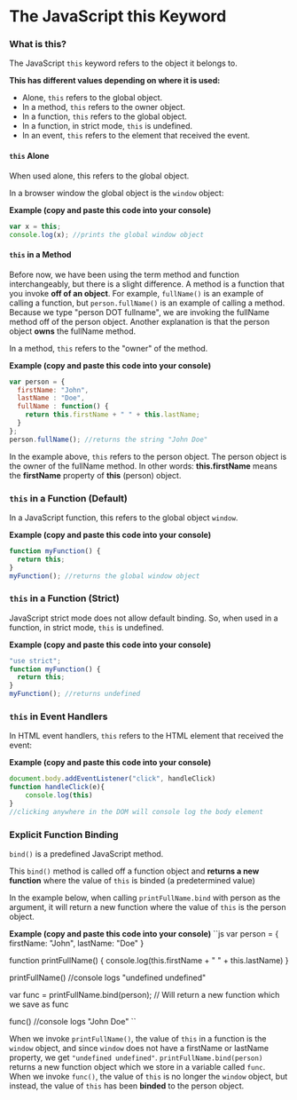 # The JavaScript this Keyword

### What is this?

The JavaScript `this` keyword refers to the object it belongs to. 

**This has different values depending on where it is used:**

* Alone, `this` refers to the global object.
* In a method, `this` refers to the owner object.
* In a function, `this` refers to the global object.
* In a function, in strict mode, `this` is undefined.
* In an event, `this` refers to the element that received the event.
 
#### `this` Alone

When used alone, this refers to the global object.

In a browser window the global object is the `window` object:

**Example (copy and paste this code into your console)**
```js 
var x = this;
console.log(x); //prints the global window object
```
 

#### `this` in a Method

Before now, we have been using the term method and function interchangeably, but there is a slight difference. A method is a function that you invoke **off of an object**. For example, `fullName()` is an example of calling a function, but `person.fullName()` is an example of calling a method. Because we type "person DOT fullname", we are invoking the fullName method off of the person object. Another explanation is that the person object **owns** the fullName method. 

In a method, `this` refers to the "owner" of the method.

**Example (copy and paste this code into your console)**
```js
var person = {
  firstName: "John",
  lastName : "Doe",
  fullName : function() {
    return this.firstName + " " + this.lastName;
  }
};
person.fullName(); //returns the string "John Doe" 
```
 
In the example above, `this` refers to the person object.
The person object is the owner of the fullName method. In other words: **this.firstName** means the **firstName** property of **this** (person) object.




### `this` in a Function (Default)

In a JavaScript function, this refers to the global object `window`.

**Example (copy and paste this code into your console)**
```js
function myFunction() {
  return this;
}
myFunction(); //returns the global window object
```
 
### `this` in a Function (Strict)

JavaScript strict mode does not allow default binding.
So, when used in a function, in strict mode, `this` is undefined.

**Example (copy and paste this code into your console)**
```js
"use strict";
function myFunction() {
  return this;
}
myFunction(); //returns undefined
```
 

### `this` in Event Handlers

In HTML event handlers, `this` refers to the HTML element that received the event:

**Example (copy and paste this code into your console)**
```js
document.body.addEventListener("click", handleClick)
function handleClick(e){
	console.log(this)
}
//clicking anywhere in the DOM will console log the body element
```

### Explicit Function Binding

`bind()` is a predefined JavaScript method.

This `bind()` method is called off a function object and **returns a new function** where the value of `this` is binded (a predetermined value)

In the example below, when calling `printFullName.bind` with person as the argument, it will return a new function where the value of `this` is the person object. 

**Example (copy and paste this code into your console)**
``js
var person = {
  firstName: "John",
lastName: "Doe" 
}

function printFullName() {
	console.log(this.firstName + " " + this.lastName)
}

printFullName() //console logs "undefined undefined"

var func = printFullName.bind(person);  // Will return a new function which we save as func

func() //console logs "John Doe"
``
 
When we invoke `printFullName()`, the value of `this` in a function is the `window` object, and since `window` does not have a firstName or lastName property, we get `"undefined undefined"`.  `printFullName.bind(person)` returns a new function object which we store in a variable called `func`. When we invoke `func()`, the value of `this` is no longer the `window` object, but instead, the value of `this` has been **binded** to the person object.          
